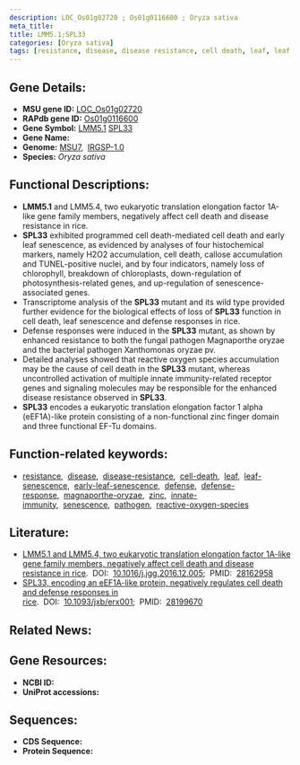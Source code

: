 ```yaml
---
description: LOC_Os01g02720 ; Os01g0116600 ; Oryza sativa
meta_title:
title: LMM5.1;SPL33
categories: [Oryza sativa]
tags: [resistance, disease, disease resistance, cell death, leaf, leaf senescence, early leaf senescence, defense, defense response, magnaporthe oryzae, zinc, innate immunity, senescence, pathogen, reactive oxygen species]
---
```


## Gene Details:
- **MSU gene ID:** [LOC_Os01g02720](http://rice.uga.edu/cgi-bin/ORF_infopage.cgi?orf=LOC_Os01g02720)  
- **RAPdb gene ID:** [Os01g0116600](https://rapdb.dna.affrc.go.jp/locus/?name=Os01g0116600)  
- **Gene Symbol:** <u>LMM5.1</u>&nbsp;<u>SPL33</u>
- **Gene Name:**
- **Genome:**  [MSU7](http://rice.uga.edu/),&nbsp;&nbsp;[IRGSP-1.0](https://rapdb.dna.affrc.go.jp/download/irgsp1.html)
- **Species:** *Oryza sativa*

## Functional Descriptions:
   - **LMM5.1** and LMM5.4, two eukaryotic translation elongation factor 1A-like gene family members, negatively affect cell death and disease resistance in rice.
   - **SPL33** exhibited programmed cell death-mediated cell death and early leaf senescence, as evidenced by analyses of four histochemical markers, namely H2O2 accumulation, cell death, callose accumulation and TUNEL-positive nuclei, and by four indicators, namely loss of chlorophyll, breakdown of chloroplasts, down-regulation of photosynthesis-related genes, and up-regulation of senescence-associated genes.
   - Transcriptome analysis of the **SPL33** mutant and its wild type provided further evidence for the biological effects of loss of **SPL33** function in cell death, leaf senescence and defense responses in rice.
   - Defense responses were induced in the **SPL33** mutant, as shown by enhanced resistance to both the fungal pathogen Magnaporthe oryzae and the bacterial pathogen Xanthomonas oryzae pv.
   - Detailed analyses showed that reactive oxygen species accumulation may be the cause of cell death in the **SPL33** mutant, whereas uncontrolled activation of multiple innate immunity-related receptor genes and signaling molecules may be responsible for the enhanced disease resistance observed in **SPL33**.
   - **SPL33** encodes a eukaryotic translation elongation factor 1 alpha (eEF1A)-like protein consisting of a non-functional zinc finger domain and three functional EF-Tu domains.

## Function-related keywords:
   - [resistance](/tags/resistance/),&nbsp;&nbsp;[disease](/tags/disease/),&nbsp;&nbsp;[disease-resistance](/tags/disease-resistance/),&nbsp;&nbsp;[cell-death](/tags/cell-death/),&nbsp;&nbsp;[leaf](/tags/leaf/),&nbsp;&nbsp;[leaf-senescence](/tags/leaf-senescence/),&nbsp;&nbsp;[early-leaf-senescence](/tags/early-leaf-senescence/),&nbsp;&nbsp;[defense](/tags/defense/),&nbsp;&nbsp;[defense-response](/tags/defense-response/),&nbsp;&nbsp;[magnaporthe-oryzae](/tags/magnaporthe-oryzae/),&nbsp;&nbsp;[zinc](/tags/zinc/),&nbsp;&nbsp;[innate-immunity](/tags/innate-immunity/),&nbsp;&nbsp;[senescence](/tags/senescence/),&nbsp;&nbsp;[pathogen](/tags/pathogen/),&nbsp;&nbsp;[reactive-oxygen-species](/tags/reactive-oxygen-species/)

## Literature:
   - [LMM5.1 and LMM5.4, two eukaryotic translation elongation factor 1A-like gene family members, negatively affect cell death and disease resistance in rice](https://www.doi.org/10.1016/j.jgg.2016.12.005).&nbsp;&nbsp;DOI:&nbsp;&nbsp;[10.1016/j.jgg.2016.12.005](https://www.doi.org/10.1016/j.jgg.2016.12.005);&nbsp;&nbsp;PMID:&nbsp;&nbsp;[28162958](https://pubmed.ncbi.nlm.nih.gov/28162958/)
   - [SPL33, encoding an eEF1A-like protein, negatively regulates cell death and defense responses in rice](https://www.doi.org/10.1093/jxb/erx001).&nbsp;&nbsp;DOI:&nbsp;&nbsp;[10.1093/jxb/erx001](https://www.doi.org/10.1093/jxb/erx001);&nbsp;&nbsp;PMID:&nbsp;&nbsp;[28199670](https://pubmed.ncbi.nlm.nih.gov/28199670/)

## Related News:

## Gene Resources:
- **NCBI ID:**  []()
- **UniProt accessions:** [](https://www.uniprot.org/uniprotkb//entry)

## Sequences:
- **CDS Sequence:**
- **Protein Sequence:**
